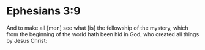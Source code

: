 # Ephesians 3:9

And to make all [men] see what [is] the fellowship of the mystery, which from the beginning of the world hath been hid in God, who created all things by Jesus Christ: